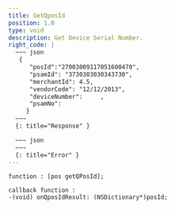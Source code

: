 ```yaml
---
title: GetQposId
position: 1.0
type: void
description: Get Device Serial Number.
right_code: |
  ~~~ json
   {
      "posId":"27003009117051600470",
      "psamId": "3730303030343730",
      "merchantId": 4.5,
      "vendorCode": "12/12/2013",
      "deviceNumber":     ,
      "psamNo": 
     } 
  ~~~
  {: title="Response" }

  ~~~ json
  ~~~
  {: title="Error" }
---
```

```objc
function : [pos getQPosId];
```
```objc
callback function :
-(void) onQposIdResult: (NSDictionary*)posId;
```

